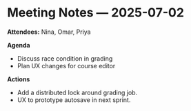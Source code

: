 # Meeting Notes — 2025-07-02

**Attendees:** Nina, Omar, Priya

**Agenda**
- Discuss race condition in grading
- Plan UX changes for course editor

**Actions**
- Add a distributed lock around grading job.
- UX to prototype autosave in next sprint.
